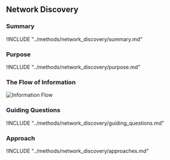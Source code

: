 ## Network Discovery

### Summary

!INCLUDE "../methods/network_discovery/summary.md"

### Purpose

!INCLUDE "../methods/network_discovery/purpose.md"

### The Flow of Information
![ Information Flow](images/info_flows/network_discovery.svg)

### Guiding Questions

!INCLUDE "../methods/network_discovery/guiding_questions.md"

### Approach

!INCLUDE "../methods/network_discovery/approaches.md"

